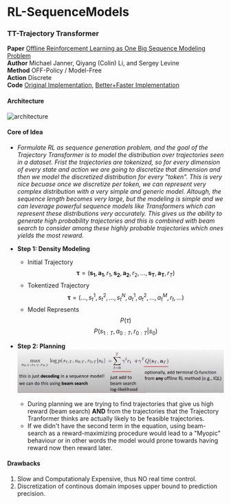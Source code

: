 # RL-SequenceModels

### TT-Trajectory Transformer

**Paper** [Offline Reinforcement Learning as One Big Sequence Modeling Problem](https://proceedings.neurips.cc/paper/2021/file/099fe6b0b444c23836c4a5d07346082b-Paper.pdf)<br>
**Author** Michael Janner, Qiyang (Colin) Li, and Sergey Levine<br>
**Method** OFF-Policy / Model-Free<br>
**Action** Discrete <br>
**Code** [Original Implementation](https://github.com/jannerm/trajectory-transformer), [Better+Faster Implementation](https://github.com/Howuhh/faster-trajectory-transformer) <br>

#### Architecture
![architecture](https://people.eecs.berkeley.edu/~janner/trajectory-transformer/blog/architecture.png)

#### Core of Idea
 - <em>Formulate RL as sequence generation problem, and the goal of the Trajectory Transformer is to model the distribution over trajectories seen in a dataset. Frist the trajectories are tokenized, so for every dimension of every state and action we are going to discretize that dimension and then we model the discretized distribution for every "token". This is very nice becuase once we discretize per token, we can represent very complex distribution with a very simple and generic model. Altough, the sequence length becomes very large, but the modeling is simple and we can leverage powerful sequence models like Transformers which can represent these distributions very accurately. This gives us the ability to generate high probability trajectories and this is combined with beam search to consider among these highly probable trajectories which ones yields the most reward.</em>
 - **Step 1: Density Modeling**<br>
      - Initial Trajectory<br>
     $$\mathbf{\tau} = (\mathbf{s_1}, \mathbf{a_1}, r_1, \mathbf{s_2}, \mathbf{a_2}, r_2,..., \mathbf{s_T}, \mathbf{a_T}, r_T)$$
      - Tokentized Trajectory
     $$\mathbf{\tau} = (...,s_t^1, s_t^2,...,s_t^N, a_t^1, a_t^2,...,a_t^M, r_t,...)$$
      - Model Represents
     $$P(\tau)$$ 
     $$P(s_{1:T}, a_{0:T}, r_{0:T}|s_0)$$
 
 - **Step 2: Planning**<br>
     ![TT Planning](https://github.com/iamsiddhantsahu/RL-SequenceModels/blob/main/TT_Planning.png)
     
     - During planning we are trying to find trajectories that give us high reward (beam search) **AND** from the trajectories that the Trajectory Tranformer thinks are actually likely to be feasible trajectories.
     - If we didn't have the second term in the equation, using beam-search as a reward-maximizing procedure would lead to a "Myopic" behaviour or in other words the model would prone towards having reward now then reward later.

#### Drawbacks
1. Slow and Computationaly Expensive, thus NO real time control.
2. Discretization of continous domain imposes upper bound to prediction precision.

<!-- #### Questions -->
<!-- 1. Should we model RL as permutation invariant? Or in other words, does the order of state, action and reward matter in RL? If so, why do the authors trained on sequences of states, actions, and rewards treated interchangeably? -->


